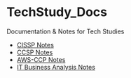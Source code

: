 # TechStudy_Docs
Documentation &amp; Notes for Tech Studies

* [CISSP Notes](https://www.notion.so/CISSP-Pass-3-31-21-ca177e6f156c465f81b78c1b3a3239d7)
* [CCSP Notes](https://www.notion.so/CCSP-Pass-7-21-21-2f1a057d8b1e40cab315c45e406d140d)
* [AWS-CCP Notes](https://www.notion.so/CCSP-Pass-7-21-21-2f1a057d8b1e40cab315c45e406d140d)
* [IT Business Analysis Notes](https://github.com/IvanVlademirS/Ivan_TechStudy_Docs/blob/main/Business_Analysis_Training.pdf)
